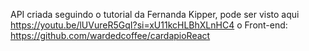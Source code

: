 API criada seguindo o tutorial da Fernanda Kipper, pode ser visto aqui https://youtu.be/lUVureR5GqI?si=xU11kcHLBhXLnHC4
o Front-end: https://github.com/wardedcoffee/cardapioReact
